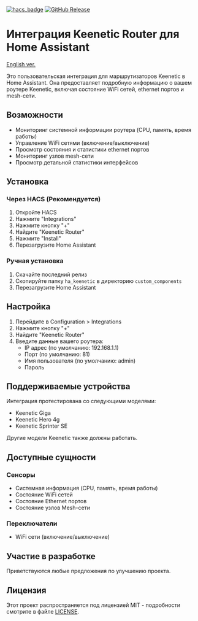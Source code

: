 [![hacs_badge](https://img.shields.io/badge/HACS-Default-orange.svg)](https://github.com/hacs/integration)
[![GitHub Release](https://img.shields.io/github/v/release/akinin/ha_keenetic?style=flat&color=%23A349A4)](https://github.com/akinin/ha_keenetic)
# Интеграция Keenetic Router для Home Assistant
[English ver.](README.md)

Это пользовательская интеграция для маршрутизаторов Keenetic в Home Assistant. Она предоставляет подробную информацию о вашем роутере Keenetic, включая состояние WiFi сетей, ethernet портов и mesh-сети.

## Возможности

- Мониторинг системной информации роутера (CPU, память, время работы)
- Управление WiFi сетями (включение/выключение)
- Просмотр состояния и статистики ethernet портов
- Мониторинг узлов mesh-сети
- Просмотр детальной статистики интерфейсов

## Установка

### Через HACS (Рекомендуется)

1. Откройте HACS
2. Нажмите "Integrations"
3. Нажмите кнопку "+"
4. Найдите "Keenetic Router"
5. Нажмите "Install"
6. Перезагрузите Home Assistant

### Ручная установка

1. Скачайте последний релиз
2. Скопируйте папку `ha_keenetic` в директорию `custom_components`
3. Перезагрузите Home Assistant

## Настройка

1. Перейдите в Configuration > Integrations
2. Нажмите кнопку "+"
3. Найдите "Keenetic Router"
4. Введите данные вашего роутера:
   - IP адрес (по умолчанию: 192.168.1.1)
   - Порт (по умолчанию: 81)
   - Имя пользователя (по умолчанию: admin)
   - Пароль

## Поддерживаемые устройства

Интеграция протестирована со следующими моделями:
- Keenetic Giga
- Keenetic Hero 4g
- Keenetic Sprinter SE

Другие модели Keenetic также должны работать.

## Доступные сущности

### Сенсоры
- Системная информация (CPU, память, время работы)
- Состояние WiFi сетей
- Состояние Ethernet портов
- Состояние узлов Mesh-сети

### Переключатели
- WiFi сети (включение/выключение)

## Участие в разработке

Приветствуются любые предложения по улучшению проекта.

## Лицензия

Этот проект распространяется под лицензией MIT - подробности смотрите в файле [LICENSE](LICENSE).

